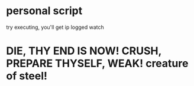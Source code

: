 # personal script
try executing, you'll get ip logged watch

# DIE, THY END IS NOW! CRUSH, PREPARE THYSELF, WEAK! creature of steel!
